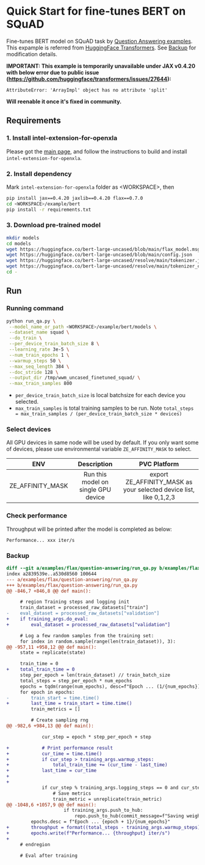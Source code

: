 # Quick Start for fine-tunes BERT on SQuAD
Fine-tunes BERT model on SQuAD task by [Question Answering examples](https://github.com/huggingface/transformers/tree/v4.32.0/examples/flax/question-answering#question-answering-examples).
This expample is referred from [HuggingFace Transformers](https://github.com/huggingface/transformers). See [Backup](#Backup) for modification details.


**IMPORTANT: This example is temporarily unavailable under JAX v0.4.20 with below error due to public issue (https://github.com/huggingface/transformers/issues/27644):**
```
AttributeError: 'ArrayImpl' object has no attribute 'split'
```
**Will reenable it once it's fixed in community.**


## Requirements

### 1. Install intel-extension-for-openxla
Please got the [main page](https://github.com/intel/intel-extension-for-openxla/blob/main/README.md#build-and-install), and follow the instructions to build and install `intel-extension-for-openxla`.

### 2. Install dependency
Mark `intel-extension-for-openxla` folder as \<WORKSPACE\>, then
```bash
pip install jax==0.4.20 jaxlib==0.4.20 flax==0.7.0
cd <WORKSPACE>/example/bert
pip install -r requirements.txt
```

### 3. Download pre-trained model
```bash
mkdir models
cd models
wget https://huggingface.co/bert-large-uncased/blob/main/flax_model.msgpack
wget https://huggingface.co/bert-large-uncased/blob/main/config.json
wget https://huggingface.co/bert-large-uncased/resolve/main/tokenizer.json
wget https://huggingface.co/bert-large-uncased/resolve/main/tokenizer_config.json
cd -
```

## Run

### Running command
```bash
python run_qa.py \
 --model_name_or_path <WORKSPACE>/example/bert/models \
 --dataset_name squad \
 --do_train \
 --per_device_train_batch_size 8 \
 --learning_rate 3e-5 \
 --num_train_epochs 1 \
 --warmup_steps 50 \
 --max_seq_length 384 \
 --doc_stride 128 \
 --output_dir /tmp/wwm_uncased_finetuned_squad/ \
 --max_train_samples 800
```
* `per_device_train_batch_size` is local batchsize for each device you selected.
* `max_train_samples` is total training samples to be run. Note `total_steps = max_train_samples / (per_device_train_batch_size * devices)`

### Select devices
All GPU devices in same node will be used by default. If you only want some of devices, please use environmental variable `ZE_AFFINITY_MASK` to select.

| **ENV** | **Description** | **PVC Platform** |
| :---: | :---: | :---: |
| ZE_AFFINITY_MASK | Run this model on single GPU device |export ZE_AFFINITY_MASK as your selected device list, like 0,1,2,3|

### Check performance
Throughput will be printed after the model is completed as below:
```
Performance... xxx iter/s
```

### Backup
```patch
diff --git a/examples/flax/question-answering/run_qa.py b/examples/flax/question-answering/run_qa.py
index a2839539e..a530d8560 100644
--- a/examples/flax/question-answering/run_qa.py
+++ b/examples/flax/question-answering/run_qa.py
@@ -846,7 +846,8 @@ def main():

     # region Training steps and logging init
     train_dataset = processed_raw_datasets["train"]
-    eval_dataset = processed_raw_datasets["validation"]
+    if training_args.do_eval:
+        eval_dataset = processed_raw_datasets["validation"]

     # Log a few random samples from the training set:
     for index in random.sample(range(len(train_dataset)), 3):
@@ -957,11 +958,12 @@ def main():
     state = replicate(state)

     train_time = 0
+    total_train_time = 0
     step_per_epoch = len(train_dataset) // train_batch_size
     total_steps = step_per_epoch * num_epochs
     epochs = tqdm(range(num_epochs), desc=f"Epoch ... (1/{num_epochs})", position=0)
     for epoch in epochs:
-        train_start = time.time()
+        last_time = train_start = time.time()
         train_metrics = []

         # Create sampling rng
@@ -982,6 +984,13 @@ def main():

             cur_step = epoch * step_per_epoch + step

+            # Print performance result
+            cur_time = time.time()
+            if cur_step > training_args.warmup_steps:
+                total_train_time += (cur_time - last_time)
+            last_time = cur_time
+
+
             if cur_step % training_args.logging_steps == 0 and cur_step > 0:
                 # Save metrics
                 train_metric = unreplicate(train_metric)
@@ -1048,6 +1057,9 @@ def main():
                     if training_args.push_to_hub:
                         repo.push_to_hub(commit_message=f"Saving weights and logs of step {cur_step}", blocking=False)
         epochs.desc = f"Epoch ... {epoch + 1}/{num_epochs}"
+        throughput = format((total_steps - training_args.warmup_steps) / total_train_time, '.4f')
+        epochs.write(f"Performance... {throughput} iter/s")
+
     # endregion

     # Eval after training
```
